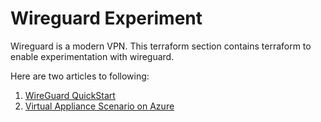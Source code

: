 # Wireguard Experiment

Wireguard is a modern VPN.  This terraform section contains terraform to enable experimentation with wireguard.

Here are two articles to following:
1. [WireGuard QuickStart](https://www.wireguard.com/quickstart/)
2. [Virtual Appliance Scenario on Azure](https://docs.microsoft.com/en-us/azure/virtual-network/virtual-network-scenario-udr-gw-nva)